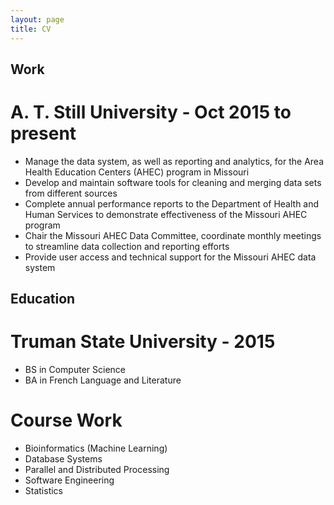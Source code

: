```yaml
---
layout: page
title: CV
---
```


## Work

# A. T. Still University - Oct 2015 to present
- Manage the data system, as well as reporting and analytics, for the Area Health Education Centers (AHEC) program in Missouri
- Develop and maintain software tools for cleaning and merging data sets from different sources
- Complete annual performance reports to the Department of Health and Human Services to demonstrate effectiveness of the Missouri AHEC program
- Chair the Missouri AHEC Data Committee, coordinate monthly meetings to streamline data collection and reporting efforts
- Provide user access and technical support for the Missouri AHEC data system

## Education

# Truman State University - 2015
- BS in Computer Science
- BA in French Language and Literature

# Course Work
- Bioinformatics (Machine Learning)
- Database Systems
- Parallel and Distributed Processing
- Software Engineering
- Statistics
